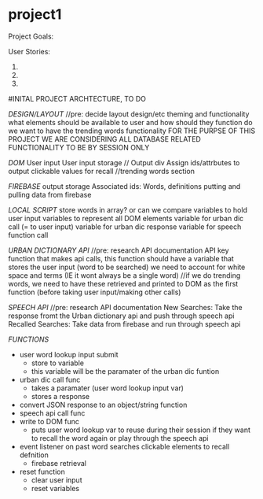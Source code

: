 # project1

Project Goals:


User Stories:

1.

2.

3.


#INITAL PROJECT ARCHTECTURE, TO DO 

*DESIGN/LAYOUT*
    //pre: decide layout design/etc
    theming and functionality
    what elements should be available to user and how should they function
    do we want to have the trending words functionality
    FOR THE PURPSE OF THIS PROJECT WE ARE CONSIDERING ALL DATABASE RELATED FUNCTIONALITY TO BE BY SESSION ONLY

*DOM*
    User input
    User input storage
    //
    Output div
    Assign ids/attrbutes to output
    clickable values for recall
    //trending words section

*FIREBASE*
    output storage
    Associated ids: Words, definitions
    putting and pulling data from firebase

*LOCAL SCRIPT*
    store words in array? or can we compare 
    variables to hold user input
    variables to represent all DOM elements
    variable for urban dic call (= to user input)
    variable for urban dic response
    variable for speech function call 

*URBAN DICTIONARY API*
    //pre: research API documentation
    API key
    function that makes api calls, this function should have a variable that stores the user input (word to be searched)
    we need to account for white space and terms (IE it wont always be a single word)
    //if we do trending words, we need to have these retrieved and printed to DOM as the first function (before taking user input/making other calls)

*SPEECH API*
    //pre: research API documentation
    New Searches: Take the response fromt the Urban dictionary api and push through speech api
    Recalled Searches: Take data from firebase and run through speech api


*FUNCTIONS*
- user word lookup input submit 
    + store to variable
    + this variable will be the paramater of the urban dic funtion
- urban dic call func
    + takes a paramater (user word lookup input var)
    + stores a response 
- convert JSON response to an object/string function
- speech api call func
- write to DOM func
    + puts user word lookup var to reuse during their session if they want to recall the word again or play through the speech api
- event listener on past word searches clickable elements to recall defnition
    + firebase retrieval
- reset function
    + clear user input
    + reset variables
